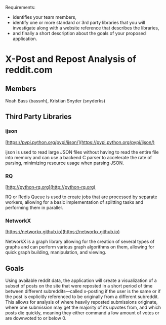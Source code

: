 Requirements:
 - identifies your team members,
 - identify one or more standard or 3rd party libraries that you will investigate along with a website reference that describes the libraries,
 - and finally a short description about the goals of your proposed application.

# X-Post and Repost Analysis of reddit.com

## Members
Noah Bass (bassnh), Kristian Snyder (snyderks)

## Third Party Libraries

### ijson

[https://pypi.python.org/pypi/ijson/](https://pypi.python.org/pypi/ijson/)

ijson is used to read large JSON files without having to read the entire file into memory and can use a backend C parser to accelerate the rate of parsing, minimizing resource usage when parsing JSON.

### RQ

[http://python-rq.org](http://python-rq.org)

RQ or Redis Queue is used to create jobs that are processed by separate workers, allowing for a basic implementation of splitting tasks and performing them in parallel.

### NetworkX

[https://networkx.github.io](https://networkx.github.io)

NetworkX is a graph library allowing for the creation of several types of graphs and can perform various graph algorithms on them, allowing for quick graph building, manipulation, and viewing.

## Goals

Using available reddit data, the application will create a visualization of a subset of posts on the site that were reposted in a short period of time between different subreddits—called x-posting if the user is the same or if the post is explicitly referenced to be originally from a different subreddit. This allows for analysis of where heavily reposted submissions originate, where one submission may get the majority of its upvotes from, and which posts die quickly, meaning they either command a low amount of votes or are downvoted to or below 0.
